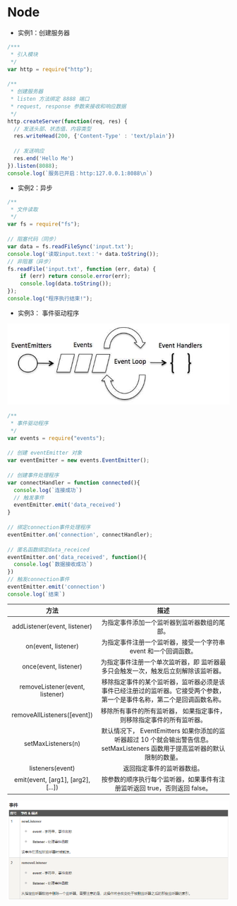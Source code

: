 # Node
- 实例1：创建服务器
```javascript
/***
 * 引入模块
 */
var http = require("http");

/**
 * 创建服务器
 * listen 方法绑定 8888 端口
 * request, response 参数来接收和响应数据
 */
http.createServer(function(req, res) {
  // 发送头部、状态值、内容类型
  res.writeHead(200, {'Content-Type' : 'text/plain'})

  // 发送响应
  res.end('Hello Me')
}).listen(8088);
console.log(`服务已开启：http:127.0.0.1:8088\n`)
```
- 实例2：异步
```javascript
/**
 * 文件读取
 */
var fs = require("fs");

// 阻塞代码（同步）
var data = fs.readFileSync('input.txt');
console.log('读取input.text：'+ data.toString());
// 非阻塞（异步）
fs.readFile('input.txt', function (err, data) {
    if (err) return console.error(err);
    console.log(data.toString());
});
console.log("程序执行结束!");
```
- 实例3： 事件驱动程序

![eeIO](./img/eventemitIO.png)
```javascript
/**
 * 事件驱动程序
 */
var events = require("events");

// 创建 eventEmitter 对象
var eventEmitter = new events.EventEmitter();

// 创建事件处理程序
var connectHandler = function connected(){
  console.log(`连接成功`)
  // 触发事件
  eventEmitter.emit('data_received')
}

// 绑定connection事件处理程序
eventEmitter.on('connection', connectHandler);

// 匿名函数绑定data_receiced
eventEmitter.on('data_received', function(){
  console.log(`数据接收成功`)
})
// 触发connection事件
eventEmitter.emit('connection')
console.log(`结束`)
```
|方法|描述|
|:--:|:--:|
|	addListener(event, listener)|为指定事件添加一个监听器到监听器数组的尾部。|
|on(event, listener)|为指定事件注册一个监听器，接受一个字符串 event 和一个回调函数。|
|once(event, listener)|为指定事件注册一个单次监听器，即 监听器最多只会触发一次，触发后立刻解除该监听器。|
|removeListener(event, listener)|移除指定事件的某个监听器，监听器必须是该事件已经注册过的监听器。它接受两个参数，第一个是事件名称，第二个是回调函数名称。|
|removeAllListeners([event])|移除所有事件的所有监听器， 如果指定事件，则移除指定事件的所有监听器。|
|setMaxListeners(n)|默认情况下， EventEmitters 如果你添加的监听器超过 10 个就会输出警告信息。 setMaxListeners 函数用于提高监听器的默认限制的数量。|
|listeners(event)|返回指定事件的监听器数组。|
|emit(event, [arg1], [arg2], [...])|按参数的顺序执行每个监听器，如果事件有注册监听返回 true，否则返回 false。|

![event](./img/event.png)

